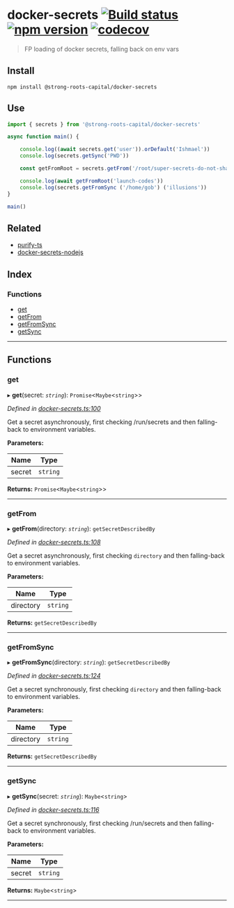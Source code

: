 
docker-secrets [![Build status](https://travis-ci.org/strong-roots-capital/docker-secrets.svg?branch=master)](https://travis-ci.org/strong-roots-capital/docker-secrets) [![npm version](https://img.shields.io/npm/v/@strong-roots-capital/docker-secrets.svg)](https://npmjs.org/package/@strong-roots-capital/docker-secrets) [![codecov](https://codecov.io/gh/strong-roots-capital/docker-secrets/branch/master/graph/badge.svg)](https://codecov.io/gh/strong-roots-capital/docker-secrets)
=================================================================================================================================================================================================================================================================================================================================================================================================================================================================================================

> FP loading of docker secrets, falling back on env vars

Install
-------

```shell
npm install @strong-roots-capital/docker-secrets
```

Use
---

```typescript
import { secrets } from '@strong-roots-capital/docker-secrets'

async function main() {

    console.log((await secrets.get('user')).orDefault('Ishmael'))
    console.log(secrets.getSync('PWD'))

    const getFromRoot = secrets.getFrom('/root/super-secrets-do-not-share')

    console.log(await getFromRoot('launch-codes'))
    console.log(secrets.getFromSync ('/home/gob') ('illusions'))
}

main()
```

Related
-------

*   [purify-ts](https://gigobyte.github.io/purify/adts/Maybe)
*   [docker-secrets-nodejs](https://github.com/zhu1230/docker-secrets-nodejs)

## Index

### Functions

* [get](#get)
* [getFrom](#getfrom)
* [getFromSync](#getfromsync)
* [getSync](#getsync)

---

## Functions

<a id="get"></a>

###  get

▸ **get**(secret: *`string`*): `Promise`<`Maybe`<`string`>>

*Defined in [docker-secrets.ts:100](https://github.com/strong-roots-capital/docker-secrets/blob/1704d6d/src/docker-secrets.ts#L100)*

Get a secret asynchronously, first checking /run/secrets and then falling-back to environment variables.

**Parameters:**

| Name | Type |
| ------ | ------ |
| secret | `string` |

**Returns:** `Promise`<`Maybe`<`string`>>

___
<a id="getfrom"></a>

###  getFrom

▸ **getFrom**(directory: *`string`*): `getSecretDescribedBy`

*Defined in [docker-secrets.ts:108](https://github.com/strong-roots-capital/docker-secrets/blob/1704d6d/src/docker-secrets.ts#L108)*

Get a secret asynchronously, first checking `directory` and then falling-back to environment variables.

**Parameters:**

| Name | Type |
| ------ | ------ |
| directory | `string` |

**Returns:** `getSecretDescribedBy`

___
<a id="getfromsync"></a>

###  getFromSync

▸ **getFromSync**(directory: *`string`*): `getSecretDescribedBy`

*Defined in [docker-secrets.ts:124](https://github.com/strong-roots-capital/docker-secrets/blob/1704d6d/src/docker-secrets.ts#L124)*

Get a secret synchronously, first checking `directory` and then falling-back to environment variables.

**Parameters:**

| Name | Type |
| ------ | ------ |
| directory | `string` |

**Returns:** `getSecretDescribedBy`

___
<a id="getsync"></a>

###  getSync

▸ **getSync**(secret: *`string`*): `Maybe`<`string`>

*Defined in [docker-secrets.ts:116](https://github.com/strong-roots-capital/docker-secrets/blob/1704d6d/src/docker-secrets.ts#L116)*

Get a secret synchronously, first checking /run/secrets and then falling-back to environment variables.

**Parameters:**

| Name | Type |
| ------ | ------ |
| secret | `string` |

**Returns:** `Maybe`<`string`>

___

